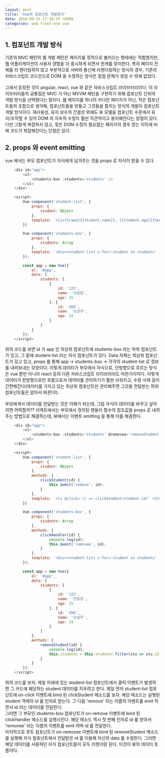 ```yaml
---
layout: post
title: 'Vue의 컴포넌트 개발방식'
date: 2018-09-25 17:30:37 +0900
categories: web front-end vue
---
```


## 1. 컴포넌트 개발 방식

기존의 MVC 패턴의 웹 개발 패턴은 페이지를 정적으로 불러오는 형태에는 적합했지만, 웹 어플리케이션이 사용자 경험을 더 중시하게 되면서 한계를 맞이한다. 특히 페이지 전체를 리 렌더링하지 않고 부분적으로 서버와 통신해 리렌더링하는 방식의 경우, 기존의 자바스크립트 코드만으로 DOM 을 수정하는 방식은 점점 문제가 생길 수 밖에 없었다. <br><br>
그래서 등장한 것이 angular, react, vue 와 같은 자바스크립트 라이브러리이다.
이 라이브러리들의 공통점은 MVC 가 아닌 MVVM 패턴을 구현하기 위해 컴포넌트 단위의 개발 방식을 선택했다는 점이다.
웹 페이지를 하나의 커다란 페이지가 아닌, 작은 컴포넌트들의 조합으로 생각해, 컴포넌트들을 만들고 그것들을 합치는 방식의 개발이 컴포넌트 개발 방식이다.
재사용성, 유지 보수의 간결성 외에도 뷰 모델을 컴포넌트 수준에서 유지/조작할 수 있어 DOM 의 지속적 수정이 훨씬 직관적이고 용이해진다는 장점이 있다.
다만 그렇게 복잡하지 않고, 잦은 DOM 수정이 필요없는 페이지의 경우 얻는 이득에 비해 코드가 복잡해진다는 단점은 있다.

## 2. props 와 event emitting

vue 에서는 부모 컴포넌트가 자식에게 넘겨주는 것을 props 로 자식이 받을 수 있다.

```javascript
    <div id="app">
        <ul>
            <students-box :students='students' />
        </ul>
    </div>

    <script>
        Vue.component('student-list', {
            props: {
                student: Object
            },
            template: `<li>{%raw%}{{student.name}}, {{student.age}}{%endraw%}세</li>`
        })

        Vue.component('students-box', {
            props: {
                students: Array
            },
            template: `<div><student-list v-for='student in students' :student='student' :key='student.id' /></div>`
        });

        const app = new Vue({
            el: '#app',
            data: {
                students: [
                    {
                        id: '123',
                        name: '안웅장',
                        age: 25
                    }, {
                        id: '456',
                        name: '오상우',
                        age: 24
                    }
                ]
            }
        });
    </script>
```

위의 코드를 보면 id 가 app 인 최상위 컴포넌트에 students-box 라는 하위 컴포넌트가 있고, 그 밑에 student-list 라는 자식 컴포넌트가 있다. Data 자체는 최상위 컴포넌트가 갖고 있고, props 를 통해 app -> students-box -> 각각의 student-list 로 정보를 내려보내는 모양이다.
이렇게 데이터가 부모에서 자식으로, 단방향으로 흐르는 방식은 vue 뿐만 아니라 react 등의 다른 자바스크립트 라이브러리도 마찬가지이다.
이렇게 데이터가 한방향으로만 흐름으로서 데이터를 관리하기가 훨씬 쉬워지고, 수정 삭제 등이 간편해진다(데이터를 가지고 있는 최상위 컴포넌트만 관리해주면 그것을 전달받는 하위 컴포넌트들은 알아서 바뀐다!). <br><br>
부모에게서 데이터를 전달받는 것은 이해가 되는데, 그럼 자식이 데이터를 바꾸고 싶어지면 어떡할까?? 리액트에서는 부모에서 정의된 핸들러 함수의 참조값을 props 로 내려주는 방법으로 해결하는데, 뷰에서는 이벤트 emitting 을 통해 이를 해결한다. <br>

```javascript
    <div id="app">
        <ul>
            <students-box :students='students' @removee='removeStudent' />
        </ul>
    </div>

    <script>
        Vue.component('student-list', {
            props: {
                student: Object
            },
            methods: {
                clickStudent(id) {
                    this.$emit('remove', id);
                }
            },
            template: `<li @click='() => clickStudent(student.id)' >{%raw%}{{student.name}}, {{student.age}}{%endraw%}세</li>`
        })

        Vue.component('students-box', {
            props: {
                students: Array
            },
            methods: {
                clickHandler(id) {
                    console.log(id);
                    this.$emit('removee', id);
                }
            },
            template: `<div><student-list v-for='student in students' :student='student' :key='student.id' @remove='clickHandler' /></div>`
        });

        const app = new Vue({
            el: '#app',
            data: {
                students: [
                    {
                        id: '123',
                        name: '안웅장',
                        age: 25
                    }, {
                        id: '456',
                        name: '오상우',
                        age: 24
                    }
                ]
            },
            methods: {
                removeStudent(id) {
                    console.log(id);
                    this.students = this.students.filter(stu => stu.id !== id);
                }
            }
        });
    </script>
```

위의 코드를 보자. 제일 아래에 있는 student-list 컴포넌트에서 클릭 이벤트가 발생하면 그 카드에 해당하는 student 데이터를 지우려고 한다.
제일 먼저 student-list 컴포넌트에 on-click 이벤트에 bind 된 clickStudent 메소드를 보자. 해당 메소드는 실행된 student 객체의 id 를 인자로 받는다. 그 다음 'remove' 라는 이름의 이벤트를 emit 하면서 id 라는 데이터를 전달한다. <br>
그러면 그 부모인 students-box 컴포넌트가 on-remove 이벤트에 bind 된 clickHandler 메소드를 실행시킨다. 해당 메소드 역시 첫 번째 인자로 id 를 받아서 'removee' 라는 이름의 이벤트를 emit 하며 id 를 전달한다. <br>
마지막으로 루트 컴포넌트가 on-removee 이벤트에 bind 된 removeStudent 메소드를 실행해 자식 컴포넌트에서 전달받은 id 를 이용해 자신의 data 를 수정한다. 그러면 해당 데이터를 사용하던 자식 컴포넌트들이 모두 리렌더링 된다. 이것이 뷰의 데이터 흐름이다.

